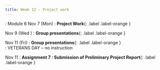 ```yaml
---
title: Week 12 - Project work
---
```

: Module 6 
Nov 7 (Mon)
: **Project Work**{: .label .label-orange } 

Nov 9 (Wed )
: **Group presentations**{: .label .label-orange }

Nov 11 (Fri)
: **Group presentations**{: .label .label-orange }    
: VETERANS DAY – no instruction 

Nov 11 
: **Assignment 7 : Submission of Preliminary Project Report**{: .label .label-orange }
